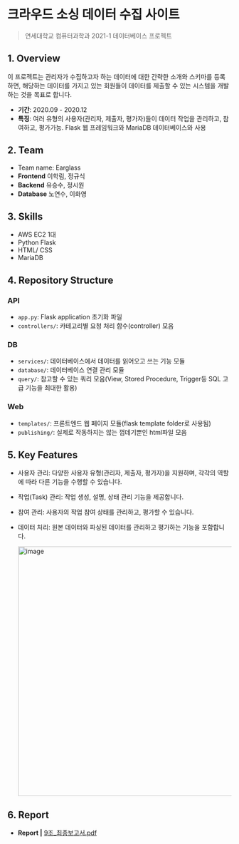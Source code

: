 # 크라우드 소싱 데이터 수집 사이트

> 연세대학교 컴퓨터과학과 2021-1 데이터베이스 프로젝트

## 1. Overview

이 프로젝트는 관리자가 수집하고자 하는 데이터에 대한 간략한 소개와 스키마를 등록 하면, 해당하는 데이터를 가지고 있는 회원들이 데이터를 제출할 수 있는 시스템을 개발하는 것을 목표로 합니다.

- **기간**: 2020.09 - 2020.12
- **특징**: 여러 유형의 사용자(관리자, 제출자, 평가자)들이 데이터 작업을 관리하고, 참여하고, 평가가능. Flask 웹 프레임워크와 MariaDB 데이터베이스와 사용

  
## 2. Team
- Team name: Earglass
- **Frontend** 이학림, 정규식 
- **Backend** 유승수, 정시원
- **Database** 노연수, 이화영

## 3. Skills
- AWS EC2 1대
- Python Flask
- HTML/ CSS
- MariaDB

## 4. Repository Structure

### API
- `app.py`: Flask application 초기화 파일
- `controllers/`: 카테고리별 요청 처리 함수(controller) 모음

### DB
- `services/`: 데이터베이스에서 데이터를 읽어오고 쓰는 기능 모듈
- `database/`: 데이터베이스 연결 관리 모듈
- `query/`: 참고할 수 있는 쿼리 모음(View, Stored Procedure, Trigger등 SQL 고급 기능을 최대한 활용)

### Web
- `templates/`: 프론트엔드 웹 페이지 모듈(flask template folder로 사용됨) 
- `publishing/`: 실제로 작동하지는 않는 껍데기뿐인 html파일 모음


## 5. Key Features
- 사용자 관리: 다양한 사용자 유형(관리자, 제출자, 평가자)을 지원하며, 각각의 역할에 따라 다른 기능을 수행할 수 있습니다.
- 작업(Task) 관리: 작업 생성, 설명, 상태 관리 기능을 제공합니다.
- 참여 관리: 사용자의 작업 참여 상태를 관리하고, 평가할 수 있습니다.
- 데이터 처리: 원본 데이터와 파싱된 데이터를 관리하고 평가하는 기능을 포함합니다.

  <img width="560" alt="image" src="https://github.com/user-attachments/assets/a7d3b5a6-9a26-4b2c-b154-7d261e7a2a6b">

## 6. Report

- **Report |** [9조_최종보고서.pdf](https://github.com/user-attachments/files/17152103/9._.pdf)
